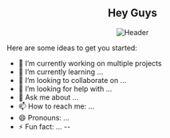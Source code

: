 
<div align="center">
  
## Hey Guys

![Header](Welcome.gif)

</div>

Here are some ideas to get you started:

- 🔭 I’m currently working on multiple projects
- 🌱 I’m currently learning ...
- 👯 I’m looking to collaborate on ...
- 🤔 I’m looking for help with ...
- 💬 Ask me about ...
- 📫 How to reach me: ...
- 😄 Pronouns: ...
- ⚡ Fun fact: ...
--


